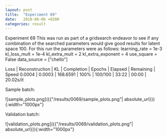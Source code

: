 ```yaml
---
layout: post
title:  "Experiment 69"
date:   2018-06-06 +0200
categories: result
---
```

Experiment 69
This was run as part of a gridsearch endeavor to see if any combination of the searched parameters would give good results for latent space 100.
For this run the parameters were as follows:
learning_rate = 1e-3
kl_loss_mult = 1e-4
kl_extra_mult = 2
kl_extra_exponent = 4
use_square = False
data_source = ["chello"]

Loss | Reconstruction | KL | Completion | Epochs | Elapsed | Remaining | Speed
0.0004 | 0.0003 | 168.6591 | 100% | 100/100 | 33:22 | 00:00 | 20.02s/it



Sample batch:

![sample_plots.png]({{"/results/0069/sample_plots.png"| absolute_url}}){:width="1000px"}

Validation batch:

![validation_plots.png]({{"/results/0069/validation_plots.png"| absolute_url}}){:width="1000px"}
